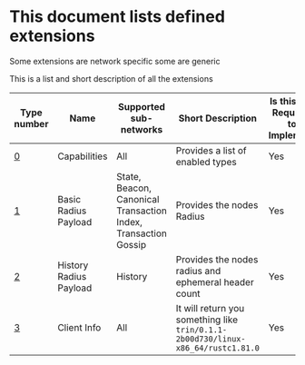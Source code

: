 # This document lists defined extensions
Some extensions are network specific some are generic

This is a list and short description of all the extensions


| Type number  |  Name | Supported sub-networks  | Short Description  | Is this call Required to Implement  |
|---|---|---|---|---|
| [0](extensions/type-0.md)  |  Capabilities | All  | Provides a list of enabled types  |  Yes  |
| [1](extensions/type-1.md)  |  Basic Radius Payload | State, Beacon, Canonical Transaction Index, Transaction Gossip  | Provides the nodes Radius  |  Yes  |
| [2](extensions/type-2.md)  | History Radius Payload  |  History | Provides the nodes radius and ephemeral header count  |  Yes  |
| [3](extensions/type-3.md)  |  Client Info | All  | It will return you something like `trin/0.1.1-2b00d730/linux-x86_64/rustc1.81.0`  |  Yes  |
